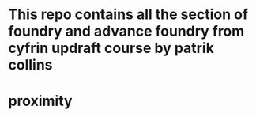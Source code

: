 # This repo contains all the section of foundry and advance foundry from cyfrin updraft course by patrik collins

# proximity
